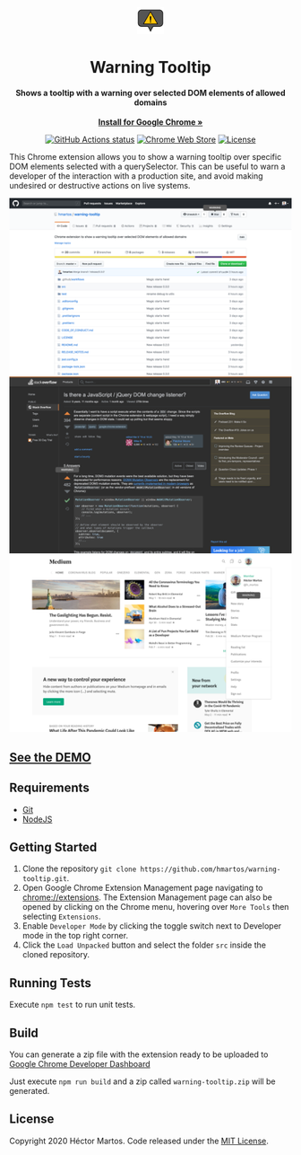 <p style="text-align:center" align="center">
  <img src="./src/images/logo48.png" alt="logo">

  <h1 align="center">Warning Tooltip</h1>

  <h4 align="center">Shows a tooltip with a warning over selected DOM elements of allowed domains</h4>

  <p align="center">
    <a href="https://chrome.google.com/webstore/detail/warning-tooltip/ckgkmbahdjgcfjalbbgkgolgolbhihoe?utm_source=github"><strong>Install for Google Chrome &raquo;</strong></a>
  </p>
</p>

<p align="center">
  <a href="https://github.com/hmartos/warning-tooltip/actions"><img alt="GitHub Actions status" src="https://github.com/hmartos/warning-tooltip/workflows/Node%20CI/badge.svg"></a>
  <a href="https://chrome.google.com/webstore/detail/warning-tooltip/ckgkmbahdjgcfjalbbgkgolgolbhihoe?utm_source=github_badge"><img alt="Chrome Web Store" src="https://img.shields.io/chrome-web-store/v/ckgkmbahdjgcfjalbbgkgolgolbhihoe"></a>
  <a href="https://github.com/hmartos/warning-tooltip/blob/master/LICENSE"><img alt="License" src="https://img.shields.io/github/license/hmartos/warning-tooltip"></a>
</p>

This Chrome extension allows you to show a warning tooltip over specific DOM elements selected with a querySelector. This can be useful to warn a developer of the interaction with a production site, and avoid making undesired or destructive actions on live systems.

![Screenshot](./screenshots/screenshot1_1280x800.png)
![Screenshot](./screenshots/screenshot2_1280x800.png)
![Screenshot](./screenshots/screenshot3_1280x800.png)

## [See the DEMO](https://hmartos.github.io/warning-tooltip)

## Requirements

- [Git](https://git-scm.com/)
- [NodeJS](https://nodejs.org/)

## Getting Started

1. Clone the repository `git clone https://github.com/hmartos/warning-tooltip.git`.
2. Open Google Chrome Extension Management page navigating to [chrome://extensions](chrome://extensions).
   The Extension Management page can also be opened by clicking on the Chrome menu, hovering over `More Tools` then selecting `Extensions`.
3. Enable `Developer Mode` by clicking the toggle switch next to Developer mode in the top right corner.
4. Click the `Load Unpacked` button and select the folder `src` inside the cloned repository.

## Running Tests

Execute `npm test` to run unit tests.

## Build

You can generate a zip file with the extension ready to be uploaded to [Google Chrome Developer Dashboard](https://chrome.google.com/webstore/devconsole)

Just execute `npm run build` and a zip called `warning-tooltip.zip` will be generated.

## License

Copyright 2020 Héctor Martos. Code released under the [MIT License](./LICENSE).
